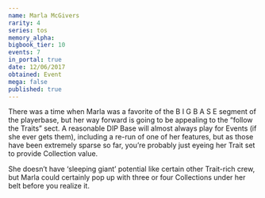```yaml
---
name: Marla McGivers
rarity: 4
series: tos
memory_alpha:
bigbook_tier: 10
events: 7
in_portal: true
date: 12/06/2017
obtained: Event
mega: false
published: true
---
```


There was a time when Marla was a favorite of the B I G B A S E segment of the playerbase, but her way forward is going to be appealing to the “follow the Traits” sect. A reasonable DIP Base will almost always play for Events (if she ever gets them), including a re-run of one of her features, but as those have been extremely sparse so far, you’re probably just eyeing her Trait set to provide Collection value.

She doesn’t have ‘sleeping giant’ potential like certain other Trait-rich crew, but Marla could certainly pop up with three or four Collections under her belt before you realize it.
